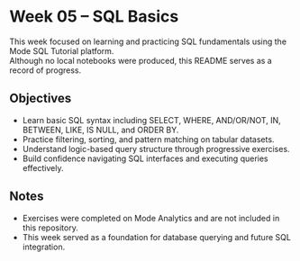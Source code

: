 # Week 05 – SQL Basics

This week focused on learning and practicing SQL fundamentals using the Mode SQL Tutorial platform.  
Although no local notebooks were produced, this README serves as a record of progress.

## Objectives

- Learn basic SQL syntax including SELECT, WHERE, AND/OR/NOT, IN, BETWEEN, LIKE, IS NULL, and ORDER BY.
- Practice filtering, sorting, and pattern matching on tabular datasets.
- Understand logic-based query structure through progressive exercises.
- Build confidence navigating SQL interfaces and executing queries effectively.

## Notes

- Exercises were completed on Mode Analytics and are not included in this repository.
- This week served as a foundation for database querying and future SQL integration.
